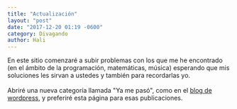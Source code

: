 ```yaml
---
title: "Actualización"
layout: "post"
date: "2017-12-20 01:19 -0600"
category: Divagando
author: Hali
---
```


En este sitio comenzaré a subir problemas con los que me he encontrado (en el
ámbito de la programación, matemáticas, música) esperando que mis soluciones les
sirvan a ustedes y también para recordarlas yo.
<br><br>
Abriré una nueva categoría llamada "Ya me pasó", como en el [blog de
wordpress](https://halivert.wordpress.com), y preferiré esta página para esas
publicaciones.

